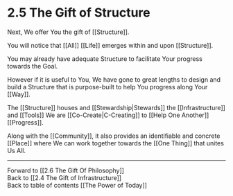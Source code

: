# 2.5 The Gift of Structure
Next, We offer You the gift of [[Structure]]. 

You will notice that [[All]] [[Life]] emerges within and upon [[Structure]]. 

You may already have adequate Structure to facilitate Your progress towards the Goal. 

However if it is useful to You, We have gone to great lengths to design and build a Structure that is purpose-built to help You progress along Your [[Way]]. 

The [[Structure]] houses and [[Stewardship|Stewards]] the [[Infrastructure]] and [[Tools]] We are [[Co-Create|C-Creating]] to [[Help One Another]] [[Progress]]. 

Along with the [[Community]], it also provides an identifiable and concrete [[Place]] where We can work together towards the [[One Thing]] that unites Us All. 

___

Forward to [[2.6 The Gift Of Philosophy]]  
Back to [[2.4 The Gift of Infrastructure]]  
Back to table of contents [[The Power of Today]]  
